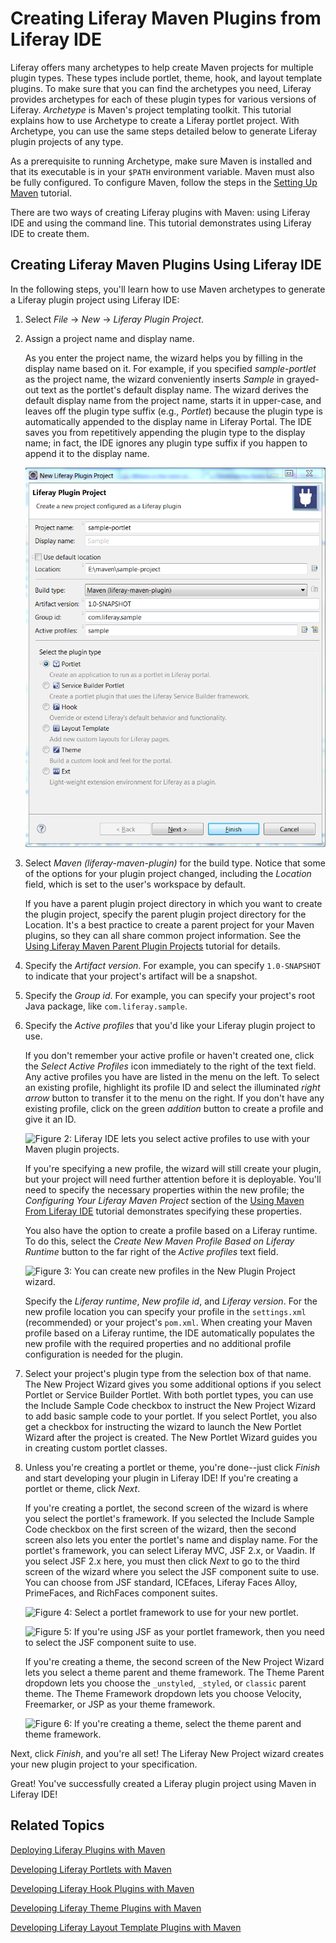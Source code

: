 # Creating Liferay Maven Plugins from Liferay IDE [](id=creating-liferay-maven-plugins-from-liferay-ide)

Liferay offers many archetypes to help create Maven projects for multiple plugin
types. These types include portlet, theme, hook, and layout template plugins. To 
make sure that you can find the archetypes you need, Liferay provides archetypes 
for each of these plugin types for various versions of Liferay. *Archetype* is 
Maven's project templating toolkit. This tutorial explains how to use Archetype 
to create a Liferay portlet project. With Archetype, you can use the same steps 
detailed below to generate Liferay plugin projects of any type. 

As a prerequisite to running Archetype, make sure Maven is installed and that
its executable is in your `$PATH` environment variable. Maven must also be fully
configured. To configure Maven, follow the steps in the
[Setting Up Maven](/develop/tutorials/-/knowledge_base/6-2/setting-up-maven)
tutorial.

There are two ways of creating Liferay plugins with Maven: using Liferay
IDE and using the command line. This tutorial demonstrates using Liferay IDE to
create them. 

## Creating Liferay Maven Plugins Using Liferay IDE [](id=creating-liferay-maven-plugins-using-liferay-ide)

In the following steps, you'll learn how to use Maven archetypes to generate a
Liferay plugin project using Liferay IDE:

1.  Select *File* &rarr; *New* &rarr; *Liferay Plugin Project*.

2.  Assign a project name and display name.

    As you enter the project name, the wizard helps you by filling in the
    display name based on it. For example, if you specified *sample-portlet* as
    the project name, the wizard conveniently inserts *Sample* in grayed-out
    text as the portlet's default display name. The wizard derives the default
    display name from the project name, starts it in upper-case, and leaves off
    the plugin type suffix (e.g., *Portlet*) because the plugin type is
    automatically appended to the display name in Liferay Portal. The IDE saves
    you from repetitively appending the plugin type to the display name; in 
    fact, the IDE ignores any plugin type suffix if you happen to append it to
    the display name. 

    ![Figure 1: You can build a Liferay Plugin Project using Maven by completing the setup wizard.](../../images/create-wizard-maven-ide.png)

3.  Select *Maven (liferay-maven-plugin)* for the build type. Notice that some
    of the options for your plugin project changed, including the *Location* 
    field, which is set to the user's workspace by default.

    If you have a parent plugin project directory in which you want to create
    the plugin project, specify the parent plugin project directory for the
    Location. It's a best practice to create a parent project for your Maven
    plugins, so they can all share common project information. See the
    [Using Liferay Maven Parent Plugin Projects](/develop/tutorials/-/knowledge_base/6-2/using-liferay-maven-parent-plugin-projects)
    tutorial for details. 

4.  Specify the *Artifact version*. For example, you can specify `1.0-SNAPSHOT`
    to indicate that your project's artifact will be a snapshot. 

5.  Specify the *Group id*. For example, you can specify your project's root
    Java package, like `com.liferay.sample`. 

6.  Specify the *Active profiles* that you'd like your Liferay plugin project to
    use. 

    If you don't remember your active profile or haven't created one, click
    the *Select Active Profiles* icon immediately to the right of the text
    field. Any active profiles you have are listed in the menu on the left. To
    select an existing profile, highlight its profile ID and select the
    illuminated *right arrow* button to transfer it to the menu on the right. If
    you don't have any existing profile, click on the green *addition* button to
    create a profile and give it an ID. 

    ![Figure 2: Liferay IDE lets you select active profiles to use with your Maven plugin projects.](../../images/maven-ide-select-active-profiles.png)

    If you're specifying a new profile, the wizard will still create your
    plugin, but your project will need further attention before it is
    deployable. You'll need to specify the necessary properties within the new
    profile; the *Configuring
    Your Liferay Maven Project* section of the 
    [Using Maven From Liferay IDE](/develop/tutorials/-/knowledge_base/6-2/using-maven-from-liferay-ide)
    tutorial demonstrates specifying these properties. 

    You also have the option to create a profile based on a Liferay runtime. To
    do this, select the *Create New Maven Profile Based on Liferay Runtime*
    button to the far right of the *Active profiles* text field.

    ![Figure 3: You can create new profiles in the New Plugin Project wizard.](../../images/maven-ide-new-profile.png)

    Specify the *Liferay runtime*, *New profile id*, and *Liferay version*. For 
    the new profile location you can specify your profile in the
    `settings.xml` (recommended) or your project's `pom.xml`. When creating your
    Maven profile based on a Liferay runtime, the IDE automatically populates
    the new profile with the required properties and no additional profile 
    configuration is needed for the plugin. 

7.  Select your project's plugin type from the selection box of that name. The 
    New Project Wizard gives you some additional options if you select Portlet 
    or Service Builder Portlet. With both portlet types, you can use the Include 
    Sample Code checkbox to instruct the New Project Wizard to add basic 
    sample code to your portlet. If you select Portlet, you also get a checkbox
    for instructing the wizard to launch the New Portlet Wizard after 
    the project is created. The New Portlet Wizard guides you in creating 
    custom portlet classes.

8.  Unless you're creating a portlet or theme, you're done--just click *Finish* 
    and start developing your plugin in Liferay IDE! If you're creating a 
    portlet or theme, click *Next*. 

    If you're creating a portlet, the second screen of the wizard is where you 
    select the portlet's framework. If you selected the Include Sample Code 
    checkbox on the first screen of the wizard, then the second screen also lets 
    you enter the portlet's name and display name. For the portlet's framework, 
    you can select Liferay MVC, JSF 2.x, or Vaadin. If you select JSF 2.x here, 
    you must then click *Next* to go to the third screen of the wizard where you 
    select the JSF component suite to use. You can choose from JSF standard, 
    ICEfaces, Liferay Faces Alloy, PrimeFaces, and RichFaces component suites. 

    ![Figure 4: Select a portlet framework to use for your new portlet.](../../images/maven-ide-portlet-framework.png)

    ![Figure 5: If you're using JSF as your portlet framework, then you need to select the JSF component suite to use.](../../images/maven-ide-jsf-suite.png)

    If you're creating a theme, the second screen of the New Project Wizard lets 
    you select a theme parent and theme framework. The Theme Parent 
    dropdown lets you choose the `_unstyled`, `_styled`, or `classic` parent theme. The 
    Theme Framework dropdown lets you choose Velocity, Freemarker, or JSP as
    your theme framework. 

    ![Figure 6: If you're creating a theme, select the theme parent and theme framework.](../../images/maven-ide-theme.png) 

Next, click *Finish*, and you're all set! The Liferay New Project wizard 
creates your new plugin project to your specification. 

Great! You've successfully created a Liferay plugin project using Maven in 
Liferay IDE! 

## Related Topics [](id=related-topics)

[Deploying Liferay Plugins with Maven](/develop/tutorials/-/knowledge_base/6-2/deploying-liferay-plugins-with-maven)

[Developing Liferay Portlets with Maven](/develop/tutorials/-/knowledge_base/6-2/creating-liferay-portlets-with-maven)

[Developing Liferay Hook Plugins with Maven](/develop/tutorials/-/knowledge_base/6-2/developing-liferay-hook-plugins-with-maven)

[Developing Liferay Theme Plugins with Maven](/develop/tutorials/-/knowledge_base/6-2/developing-liferay-theme-plugins-with-maven)

[Developing Liferay Layout Template Plugins with Maven](/develop/tutorials/-/knowledge_base/6-2/developing-liferay-layout-template-plugins-with-mav)


